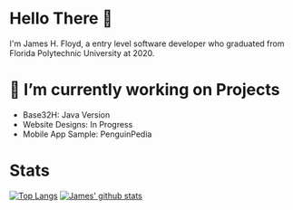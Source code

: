 # Hello There 👋

I'm James H. Floyd, a entry level software developer who graduated from Florida Polytechnic University at 2020.

# 🔭 I’m currently working on Projects
- Base32H: Java Version
- Website Designs: In Progress
- Mobile App Sample: PenguinPedia

# Stats 
[![Top Langs](https://github-readme-stats.vercel.app/api/top-langs/?username=JamesFloyd-Pen&layout=compact)](https://github.com/anuraghazra/github-readme-stats)
[![James' github stats](https://github-readme-stats.vercel.app/api?username=JamesFloyd-Pen)](https://github.com/anuraghazra/github-readme-stats)

<!--
**JamesFloyd-Pen/JamesFloyd-Pen** is a ✨ _special_ ✨ repository because its `README.md` (this file) appears on your GitHub profile.

Here are some ideas to get you started:

- 🔭 I’m currently working on ...
- 🌱 I’m currently learning ...
- 👯 I’m looking to collaborate on ...
- 🤔 I’m looking for help with ...
- 💬 Ask me about ...
- 📫 How to reach me: ...
- 😄 Pronouns: ...
- ⚡ Fun fact: ...
-->

